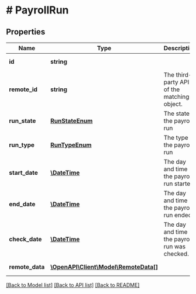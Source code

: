 # # PayrollRun

## Properties

Name | Type | Description | Notes
------------ | ------------- | ------------- | -------------
**id** | **string** |  | [optional] [readonly]
**remote_id** | **string** | The third-party API ID of the matching object. | [optional]
**run_state** | [**RunStateEnum**](RunStateEnum.md) | The state of the payroll run | [optional]
**run_type** | [**RunTypeEnum**](RunTypeEnum.md) | The type of the payroll run | [optional]
**start_date** | [**\DateTime**](\DateTime.md) | The day and time the payroll run started. | [optional]
**end_date** | [**\DateTime**](\DateTime.md) | The day and time the payroll run ended. | [optional]
**check_date** | [**\DateTime**](\DateTime.md) | The day and time the payroll run was checked. | [optional]
**remote_data** | [**\OpenAPI\Client\Model\RemoteData[]**](RemoteData.md) |  | [optional] [readonly]

[[Back to Model list]](../../README.md#models) [[Back to API list]](../../README.md#endpoints) [[Back to README]](../../README.md)
